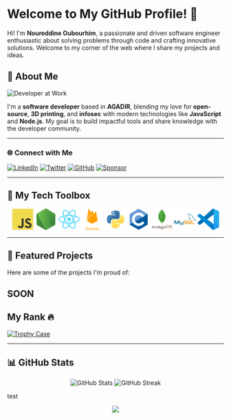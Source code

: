 # Welcome to My GitHub Profile! 👋

Hi! I'm **Noureddine Oubourhim**, a passionate and driven software engineer enthusiastic about solving problems through code and crafting innovative solutions. Welcome to my corner of the web where I share my projects and ideas.

## 🌟 About Me

![Developer at Work](gifsoon) <!-- Consider adding a meaningful, polished GIF or image. -->

I'm a **software developer** based in **AGADIR**, blending my love for **open-source**, **3D printing**, and **infosec** with modern technologies like **JavaScript** and **Node.js**. My goal is to build impactful tools and share knowledge with the developer community.

---

### 🌐 Connect with Me

[![LinkedIn](https://img.shields.io/badge/LinkedIn-Connect-blue?style=for-the-badge&logo=linkedin)](https://www.linkedin.com/in/noureddine-oubourhim-8ba049221/)
[![Twitter](https://img.shields.io/twitter/follow/sudo_overflow?color=0E7FC0&logo=twitter&style=for-the-badge&label=Follow%20on%20Twitter)](https://x.com/Nordin_pixly)
[![GitHub](https://img.shields.io/github/followers/NORTH89?logo=GitHub&style=for-the-badge&label=Follow%20on%20GitHub)](https://github.com/NORTH89)
[![Sponsor](https://img.shields.io/github/sponsors/NORTH89?color=BF4B8A&logo=githubsponsors&style=for-the-badge&label=Support%20Me)](https://github.com/sponsors/NORTH89)

---

## 🧮 My Tech Toolbox

<p align="center"> <img src="https://raw.githubusercontent.com/devicons/devicon/master/icons/javascript/javascript-original.svg" alt="JavaScript" width="50" height="50"/> <img src="https://raw.githubusercontent.com/devicons/devicon/master/icons/nodejs/nodejs-original.svg" alt="NodeJS" width="50" height="50"/> <img src="https://raw.githubusercontent.com/devicons/devicon/master/icons/react/react-original.svg" alt="ReactJS" width="50" height="50"/> <img <img src="https://raw.githubusercontent.com/devicons/devicon/master/icons/firebase/firebase-plain-wordmark.svg" alt="Firebase" width="50" height="50"/> <img src="https://raw.githubusercontent.com/devicons/devicon/master/icons/python/python-original.svg" alt="Python" width="50" height="50"/> <img src="https://raw.githubusercontent.com/devicons/devicon/master/icons/c/c-original.svg" alt="C" width="50" height="50"/> <img src="https://raw.githubusercontent.com/devicons/devicon/master/icons/mongodb/mongodb-original-wordmark.svg" alt="MongoDB" width="50" height="50"/> <img src="https://raw.githubusercontent.com/devicons/devicon/master/icons/mysql/mysql-original-wordmark.svg" alt="MySQL" width="50" height="50"/> <img src="https://raw.githubusercontent.com/devicons/devicon/master/icons/vscode/vscode-original.svg"  src="https://raw.githubusercontent.com/devicons/devicon/master/icons/css3/css3-original.svg" alt="CSS3" width="50" height="50"/> </p>

---

## 🚀 Featured Projects

Here are some of the projects I'm proud of:

## SOON


## My Rank 🔥
[![Trophy Case](https://github-profile-trophy.vercel.app/?username=NORTH89&theme=onedark)](https://github.com/ryo-ma/github-profile-trophy)

---

## 📊 GitHub Stats

<p align="center">
  <img src="https://github-readme-stats.vercel.app/api?username=NORTH89&hide=contribs,prs&show_icons=true&bg_color=0d1116&title_color=ce09ec&text_color=a4aacb&icon_color=007ec6" alt="GitHub Stats"/>
  <img src="https://github-readme-streak-stats.herokuapp.com/?user=NORTH89&theme=dark&count_private=true&bg_color=0d1116&title_color=ce09ec&text_color=a4aacb&icon_color=007ec6" alt="GitHub Streak"/>
</p>


test 

<p align="center">
	<img src="./assets/banner.svg" width="800px">
</p>

